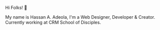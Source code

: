 Hi Folks! 👋

My name is Hassan A. Adeola, I'm a Web Designer, Developer & Creator. Currently working at CRM School of Disciples. 